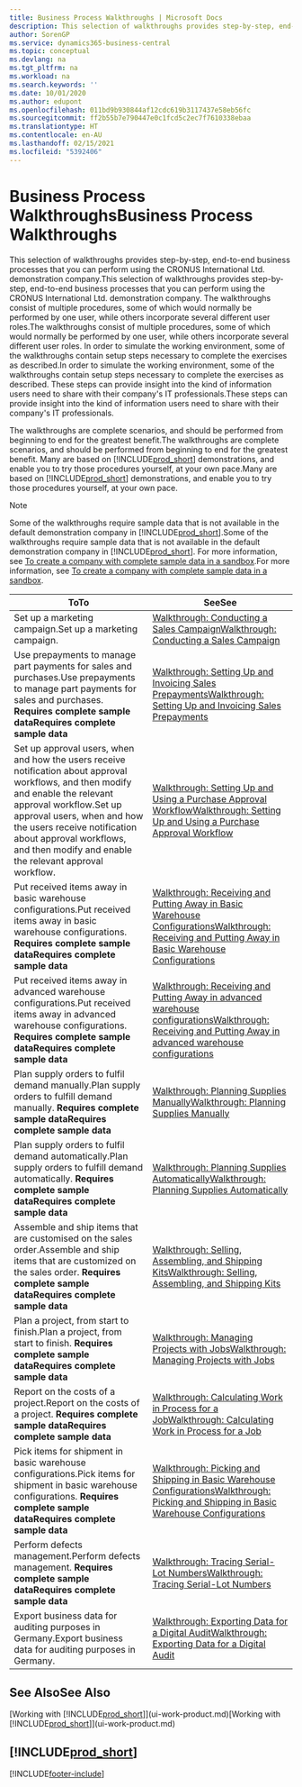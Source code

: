 ```yaml
---
title: Business Process Walkthroughs | Microsoft Docs
description: This selection of walkthroughs provides step-by-step, end-to-end business processes that you can perform using the CRONUS International Ltd. demonstration company.
author: SorenGP
ms.service: dynamics365-business-central
ms.topic: conceptual
ms.devlang: na
ms.tgt_pltfrm: na
ms.workload: na
ms.search.keywords: ''
ms.date: 10/01/2020
ms.author: edupont
ms.openlocfilehash: 011bd9b930844af12cdc619b3117437e58eb56fc
ms.sourcegitcommit: ff2b55b7e790447e0c1fcd5c2ec7f7610338ebaa
ms.translationtype: HT
ms.contentlocale: en-AU
ms.lasthandoff: 02/15/2021
ms.locfileid: "5392406"
---
```

# <a name="business-process-walkthroughs"></a><span data-ttu-id="b7203-103">Business Process Walkthroughs</span><span class="sxs-lookup"><span data-stu-id="b7203-103">Business Process Walkthroughs</span></span>

<span data-ttu-id="b7203-104">This selection of walkthroughs provides step-by-step, end-to-end business processes that you can perform using the CRONUS International Ltd. demonstration company.</span><span class="sxs-lookup"><span data-stu-id="b7203-104">This selection of walkthroughs provides step-by-step, end-to-end business processes that you can perform using the CRONUS International Ltd. demonstration company.</span></span> <span data-ttu-id="b7203-105">The walkthroughs consist of multiple procedures, some of which would normally be performed by one user, while others incorporate several different user roles.</span><span class="sxs-lookup"><span data-stu-id="b7203-105">The walkthroughs consist of multiple procedures, some of which would normally be performed by one user, while others incorporate several different user roles.</span></span> <span data-ttu-id="b7203-106">In order to simulate the working environment, some of the walkthroughs contain setup steps necessary to complete the exercises as described.</span><span class="sxs-lookup"><span data-stu-id="b7203-106">In order to simulate the working environment, some of the walkthroughs contain setup steps necessary to complete the exercises as described.</span></span> <span data-ttu-id="b7203-107">These steps can provide insight into the kind of information users need to share with their company's IT professionals.</span><span class="sxs-lookup"><span data-stu-id="b7203-107">These steps can provide insight into the kind of information users need to share with their company's IT professionals.</span></span>  

 <span data-ttu-id="b7203-108">The walkthroughs are complete scenarios, and should be performed from beginning to end for the greatest benefit.</span><span class="sxs-lookup"><span data-stu-id="b7203-108">The walkthroughs are complete scenarios, and should be performed from beginning to end for the greatest benefit.</span></span> <span data-ttu-id="b7203-109">Many are based on [!INCLUDE[prod_short](includes/prod_short.md)] demonstrations, and enable you to try those procedures yourself, at your own pace.</span><span class="sxs-lookup"><span data-stu-id="b7203-109">Many are based on [!INCLUDE[prod_short](includes/prod_short.md)] demonstrations, and enable you to try those procedures yourself, at your own pace.</span></span>  

> [!NOTE]
> <span data-ttu-id="b7203-110">Some of the walkthroughs require sample data that is not available in the default demonstration company in [!INCLUDE[prod_short](includes/prod_short.md)].</span><span class="sxs-lookup"><span data-stu-id="b7203-110">Some of the walkthroughs require sample data that is not available in the default demonstration company in [!INCLUDE[prod_short](includes/prod_short.md)].</span></span> <span data-ttu-id="b7203-111">For more information, see [To create a company with complete sample data in a sandbox](across-how-create-sandbox-environment.md#to-create-a-company-with-complete-sample-data-in-a-sandbox).</span><span class="sxs-lookup"><span data-stu-id="b7203-111">For more information, see [To create a company with complete sample data in a sandbox](across-how-create-sandbox-environment.md#to-create-a-company-with-complete-sample-data-in-a-sandbox).</span></span>

|<span data-ttu-id="b7203-112">To</span><span class="sxs-lookup"><span data-stu-id="b7203-112">To</span></span>|<span data-ttu-id="b7203-113">See</span><span class="sxs-lookup"><span data-stu-id="b7203-113">See</span></span>|  
|--------|---------|  
|<span data-ttu-id="b7203-114">Set up a marketing campaign.</span><span class="sxs-lookup"><span data-stu-id="b7203-114">Set up a marketing campaign.</span></span>|[<span data-ttu-id="b7203-115">Walkthrough: Conducting a Sales Campaign</span><span class="sxs-lookup"><span data-stu-id="b7203-115">Walkthrough: Conducting a Sales Campaign</span></span>](walkthrough-conducting-a-sales-campaign.md)|  
|<span data-ttu-id="b7203-116">Use prepayments to manage part payments for sales and purchases.</span><span class="sxs-lookup"><span data-stu-id="b7203-116">Use prepayments to manage part payments for sales and purchases.</span></span> <span data-ttu-id="b7203-117">**Requires complete sample data**</span><span class="sxs-lookup"><span data-stu-id="b7203-117">**Requires complete sample data**</span></span> |[<span data-ttu-id="b7203-118">Walkthrough: Setting Up and Invoicing Sales Prepayments</span><span class="sxs-lookup"><span data-stu-id="b7203-118">Walkthrough: Setting Up and Invoicing Sales Prepayments</span></span>](walkthrough-setting-up-and-invoicing-sales-prepayments.md)|  
|<span data-ttu-id="b7203-119">Set up approval users, when and how the users receive notification about approval workflows, and then modify and enable the relevant approval workflow.</span><span class="sxs-lookup"><span data-stu-id="b7203-119">Set up approval users, when and how the users receive notification about approval workflows, and then modify and enable the relevant approval workflow.</span></span>|[<span data-ttu-id="b7203-120">Walkthrough: Setting Up and Using a Purchase Approval Workflow</span><span class="sxs-lookup"><span data-stu-id="b7203-120">Walkthrough: Setting Up and Using a Purchase Approval Workflow</span></span>](walkthrough-setting-up-and-using-a-purchase-approval-workflow.md)|  
|<span data-ttu-id="b7203-121">Put received items away in basic warehouse configurations.</span><span class="sxs-lookup"><span data-stu-id="b7203-121">Put received items away in basic warehouse configurations.</span></span> <span data-ttu-id="b7203-122">**Requires complete sample data**</span><span class="sxs-lookup"><span data-stu-id="b7203-122">**Requires complete sample data**</span></span>|[<span data-ttu-id="b7203-123">Walkthrough: Receiving and Putting Away in Basic Warehouse Configurations</span><span class="sxs-lookup"><span data-stu-id="b7203-123">Walkthrough: Receiving and Putting Away in Basic Warehouse Configurations</span></span>](walkthrough-receiving-and-putting-away-in-basic-warehousing.md)|  
|<span data-ttu-id="b7203-124">Put received items away in advanced warehouse configurations.</span><span class="sxs-lookup"><span data-stu-id="b7203-124">Put received items away in advanced warehouse configurations.</span></span> <span data-ttu-id="b7203-125">**Requires complete sample data**</span><span class="sxs-lookup"><span data-stu-id="b7203-125">**Requires complete sample data**</span></span>|[<span data-ttu-id="b7203-126">Walkthrough: Receiving and Putting Away in advanced warehouse configurations</span><span class="sxs-lookup"><span data-stu-id="b7203-126">Walkthrough: Receiving and Putting Away in advanced warehouse configurations</span></span>](walkthrough-receiving-and-putting-away-in-advanced-warehousing.md)|  
|<span data-ttu-id="b7203-127">Plan supply orders to fulfil demand manually.</span><span class="sxs-lookup"><span data-stu-id="b7203-127">Plan supply orders to fulfill demand manually.</span></span> <span data-ttu-id="b7203-128">**Requires complete sample data**</span><span class="sxs-lookup"><span data-stu-id="b7203-128">**Requires complete sample data**</span></span>|[<span data-ttu-id="b7203-129">Walkthrough: Planning Supplies Manually</span><span class="sxs-lookup"><span data-stu-id="b7203-129">Walkthrough: Planning Supplies Manually</span></span>](walkthrough-planning-supplies-manually.md)|  
|<span data-ttu-id="b7203-130">Plan supply orders to fulfil demand automatically.</span><span class="sxs-lookup"><span data-stu-id="b7203-130">Plan supply orders to fulfill demand automatically.</span></span> <span data-ttu-id="b7203-131">**Requires complete sample data**</span><span class="sxs-lookup"><span data-stu-id="b7203-131">**Requires complete sample data**</span></span>|[<span data-ttu-id="b7203-132">Walkthrough: Planning Supplies Automatically</span><span class="sxs-lookup"><span data-stu-id="b7203-132">Walkthrough: Planning Supplies Automatically</span></span>](walkthrough-planning-supplies-automatically.md)|  
|<span data-ttu-id="b7203-133">Assemble and ship items that are customised on the sales order.</span><span class="sxs-lookup"><span data-stu-id="b7203-133">Assemble and ship items that are customized on the sales order.</span></span> <span data-ttu-id="b7203-134">**Requires complete sample data**</span><span class="sxs-lookup"><span data-stu-id="b7203-134">**Requires complete sample data**</span></span>|[<span data-ttu-id="b7203-135">Walkthrough: Selling, Assembling, and Shipping Kits</span><span class="sxs-lookup"><span data-stu-id="b7203-135">Walkthrough: Selling, Assembling, and Shipping Kits</span></span>](walkthrough-selling-assembling-and-shipping-kits.md)|  
|<span data-ttu-id="b7203-136">Plan a project, from start to finish.</span><span class="sxs-lookup"><span data-stu-id="b7203-136">Plan a project, from start to finish.</span></span> <span data-ttu-id="b7203-137">**Requires complete sample data**</span><span class="sxs-lookup"><span data-stu-id="b7203-137">**Requires complete sample data**</span></span>|[<span data-ttu-id="b7203-138">Walkthrough: Managing Projects with Jobs</span><span class="sxs-lookup"><span data-stu-id="b7203-138">Walkthrough: Managing Projects with Jobs</span></span>](walkthrough-managing-projects-with-jobs.md)|  
|<span data-ttu-id="b7203-139">Report on the costs of a project.</span><span class="sxs-lookup"><span data-stu-id="b7203-139">Report on the costs of a project.</span></span> <span data-ttu-id="b7203-140">**Requires complete sample data**</span><span class="sxs-lookup"><span data-stu-id="b7203-140">**Requires complete sample data**</span></span>|[<span data-ttu-id="b7203-141">Walkthrough: Calculating Work in Process for a Job</span><span class="sxs-lookup"><span data-stu-id="b7203-141">Walkthrough: Calculating Work in Process for a Job</span></span>](walkthrough-calculating-work-in-process-for-a-job.md)|  
|<span data-ttu-id="b7203-142">Pick items for shipment in basic warehouse configurations.</span><span class="sxs-lookup"><span data-stu-id="b7203-142">Pick items for shipment in basic warehouse configurations.</span></span> <span data-ttu-id="b7203-143">**Requires complete sample data**</span><span class="sxs-lookup"><span data-stu-id="b7203-143">**Requires complete sample data**</span></span>|[<span data-ttu-id="b7203-144">Walkthrough: Picking and Shipping in Basic Warehouse Configurations</span><span class="sxs-lookup"><span data-stu-id="b7203-144">Walkthrough: Picking and Shipping in Basic Warehouse Configurations</span></span>](walkthrough-picking-and-shipping-in-basic-warehousing.md)|  
|<span data-ttu-id="b7203-145">Perform defects management.</span><span class="sxs-lookup"><span data-stu-id="b7203-145">Perform defects management.</span></span> <span data-ttu-id="b7203-146">**Requires complete sample data**</span><span class="sxs-lookup"><span data-stu-id="b7203-146">**Requires complete sample data**</span></span>|[<span data-ttu-id="b7203-147">Walkthrough: Tracing Serial-Lot Numbers</span><span class="sxs-lookup"><span data-stu-id="b7203-147">Walkthrough: Tracing Serial-Lot Numbers</span></span>](walkthrough-tracing-serial-lot-numbers.md)|
|<span data-ttu-id="b7203-148">Export business data for auditing purposes in Germany.</span><span class="sxs-lookup"><span data-stu-id="b7203-148">Export business data for auditing purposes in Germany.</span></span>|[<span data-ttu-id="b7203-149">Walkthrough: Exporting Data for a Digital Audit</span><span class="sxs-lookup"><span data-stu-id="b7203-149">Walkthrough: Exporting Data for a Digital Audit</span></span>](LocalFunctionality/Germany/walkthrough-exporting-data-for-a-digital-audit.md)|

## <a name="see-also"></a><span data-ttu-id="b7203-150">See Also</span><span class="sxs-lookup"><span data-stu-id="b7203-150">See Also</span></span>

<span data-ttu-id="b7203-151">[Working with [!INCLUDE[prod_short](includes/prod_short.md)]](ui-work-product.md)</span><span class="sxs-lookup"><span data-stu-id="b7203-151">[Working with [!INCLUDE[prod_short](includes/prod_short.md)]](ui-work-product.md)</span></span>  

## [!INCLUDE[prod_short](includes/free_trial_md.md)]  


[!INCLUDE[footer-include](includes/footer-banner.md)]